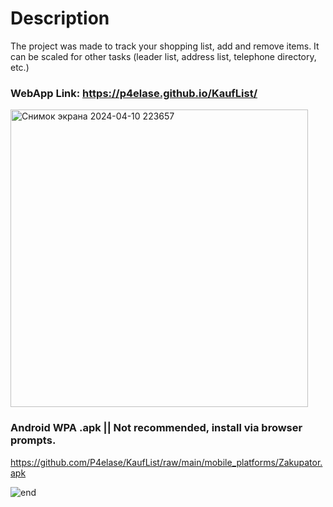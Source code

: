 # Description

The project was made to track your shopping list, add and remove items. It can be scaled for other tasks (leader list, address list, telephone directory, etc.)

### WebApp Link: https://p4elase.github.io/KaufList/

<img width="476" alt="Снимок экрана 2024-04-10 223657" src="https://github.com/P4elase/KaufList/assets/164899551/df4be63e-708f-4899-b331-8c8ed3e66901">

### Android WPA .apk  || Not recommended, install via browser prompts.
https://github.com/P4elase/KaufList/raw/main/mobile_platforms/Zakupator.apk

![end](https://github.com/P4elase/KaufList/assets/164899551/deec061c-6d71-4378-ae96-a0267b656398)
